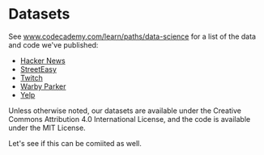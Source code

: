 # Datasets

See www.codecademy.com/learn/paths/data-science for a list of the data and code we've published:

- [Hacker News](hacker-news)
- [StreetEasy](streeteasy)
- [Twitch](twitch)
- [Warby Parker](warby-parker)
- [Yelp](yelp)

Unless otherwise noted, our datasets are available under the Creative Commons Attribution 4.0 International License, and the code is available under the MIT License.

Let's see if this can be comiited as well.